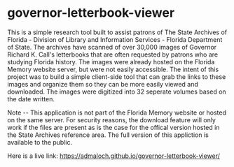 # governor-letterbook-viewer

This is a simple research tool built to assist patrons of The State Archives of Florida - Division of Library and Information Services - Florida Department of State. 
The archives have scanned of over 30,000 images of Governor Richard K. Call's letterbooks that are often requested by patrons who are studying Florida history. The images were already hosted on the Florida Memory website server, but were not easily accessible. The intent of this project was to build a simple client-side tool that can grab the links to these images and organize them so they can be more easily viewed and downloaded. The images were digitized into 32 seperate volumes based on the date written. 

Note -- This application is not part of the Florida Memory website or hosted on the same server. For security reasons, the download feature will only work if the files are present as is the case for the offical version hosted in the State Archives reference area. The full version of this appliction is available to the public.

Here is a live link:
https://admaloch.github.io/governor-letterbook-viewer/
